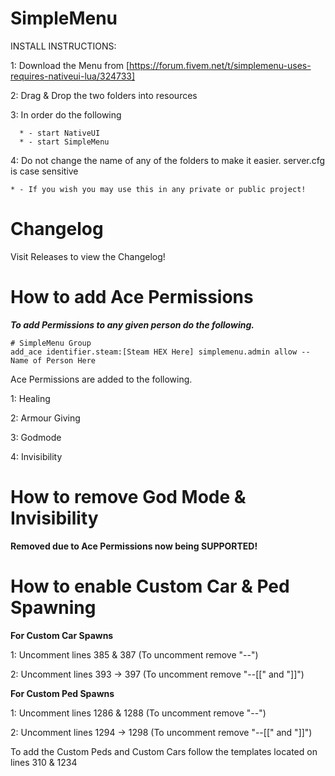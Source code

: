# SimpleMenu

INSTALL INSTRUCTIONS:

  1: Download the Menu from [https://forum.fivem.net/t/simplemenu-uses-requires-nativeui-lua/324733]
  
  2: Drag & Drop the two folders into resources
  
  3: In order do the following 
  
      * - start NativeUI
      * - start SimpleMenu
      
  4: Do not change the name of any of the folders to make it easier. server.cfg is case sensitive
  
    * - If you wish you may use this in any private or public project!

# Changelog

Visit Releases to view the Changelog!

# How to add Ace Permissions

***To add Permissions to any given person do the following.***

```
# SimpleMenu Group
add_ace identifier.steam:[Steam HEX Here] simplemenu.admin allow --Name of Person Here
```

Ace Permissions are added to the following.

1: Healing

2: Armour Giving

3: Godmode

4: Invisibility

# How to remove God Mode & Invisibility

**Removed due to Ace Permissions now being SUPPORTED!**

# How to enable Custom Car & Ped Spawning

**For Custom Car Spawns**


1: Uncomment lines 385 & 387 (To uncomment remove "--")

2: Uncomment lines 393 -> 397 (To uncomment remove "--[[" and "]]")


**For Custom Ped Spawns**


1: Uncomment lines 1286 & 1288 (To uncomment remove "--")

2: Uncomment lines 1294 -> 1298 (To uncomment remove "--[[" and "]]")

To add the Custom Peds and Custom Cars follow the templates located on lines 310 & 1234
